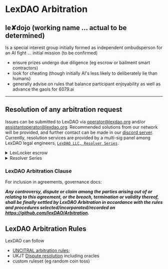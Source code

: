 # LexDAO Arbitration

## le✘dojo (working name ... actual to be determined)

Is a special interest group initially formed as independent ombudsperson for an AI fight ... initial mission (to be confirmed)
- ensure prizes undergo due diligence (eg escrow or bailment smart contractors)
- look for cheating (though initially AI's less likely to deliberately lie than humans)
- generally advise on rules that balance participant enjoyability as well as advance the gaols for 6079.ai

----

## Resolution of any arbitration request

Issues can be submitted to LexDAO via operator@lexdao.org and/or assistantoperator@lexdao.org. Recommended solutions from our network will be provided, and further contact can be made in our [discord server](https://discord.gg/tuf9bGAdhE). Currently, resolution services are provided by a multi-sig panel among LexDAO legal engineers, [`LexDAO LLC, Resolver Series`](https://snapshot.org/#/llc.lexdao.eth/proposal/0x323b0e89522d6640df37c71361145b22eb19251c4a005324295eca7af3ed5961).

<details><summary>LexLocker escrow</summary><br>
LEXLOCKER: `On-chain Escrow Protocol`

ethereum: [`0xf91e098a4da86aACf082F35F976E8eb18005b33c`](https://etherscan.io/address/0xf91e098a4da86aACf082F35F976E8eb18005b33c#code)

arbitrum: [`0x60692a57F8b25108FcC27f21a964D05a2D39d2b5`](https://arbiscan.io/address/0x60692a57f8b25108fcc27f21a964d05a2d39d2b5#code)

polygon: [`0x8745e9e94859b6f4dbb2f3124a6836566bc35c1b`](https://polygonscan.com/address/0x8745e9e94859b6f4dbb2f3124a6836566bc35c1b#code)

xDai: [`0x102fd5b56E89EAf0336BB7b11c0F981Aa73f4462`](https://blockscout.com/xdai/mainnet/address/0x102fd5b56E89EAf0336BB7b11c0F981Aa73f4462/contracts)

rinkeby: [`0xCbd380E055A76940fa46bD3Ec85524EF09dE647D`](https://rinkeby.etherscan.io/address/0xCbd380E055A76940fa46bD3Ec85524EF09dE647D#code)

</details>

<details><summary>Resolver Series</summary><br>

LEXDAO RESOLVER PANEL MULTISIG (3/5): `LexDAO LLC, Resolver Series`

ethereum: [`0x5B620676E28693fC14876b035b08CbB1B657dF38`](https://gnosis-safe.io/app/#/safes/0x5B620676E28693fC14876b035b08CbB1B657dF38/settings/owners)

arbitrum: [`0x2f3F50ACc51b240cFf2a452Af050Cc601d3Adccf`](https://arbitrum.gnosis-safe.io/app/#/safes/0x2f3F50ACc51b240cFf2a452Af050Cc601d3Adccf/settings/owners)

polygon: [`0xf8DBd458f841424e2fD5fBDf18A7dEA17eb2211D`](https://polygon.gnosis-safe.io/app/#/safes/0xf8DBd458f841424e2fD5fBDf18A7dEA17eb2211D/settings/owners)

xDai: [`0x153Fbf5da827903e030Dc317C4031755D74D508a`](https://xdai.gnosis-safe.io/app/#/safes/0x153Fbf5da827903e030Dc317C4031755D74D508a/settings/owners)

rinkeby: [`0x153Fbf5da827903e030Dc317C4031755D74D508a`](https://rinkeby.gnosis-safe.io/app/#/safes/0xDC58CEAcFBf482B7FaC70FF3aA6f6df46F039Fb9/settings/owners)

</details>

### LexDAO Arbitration Clause

For inclusion in agreements, governance docs:

***Any controversy, dispute or claim among the parties arising out of or relating to this agreement, or the breach, termination or validity thereof, shall be finally settled by LexDAO Arbitration in accordance with the rules and procedures selected/incorporated/recorded on https://github.com/lexDAO/Arbitration.***

## LexDAO Arbitration Rules

LexDAO can follow
- [UNCITRAL arbitration rules](https://uncitral.un.org/en/texts/arbitration/contractualtexts/arbitration);
- UKJT [Dispute resolution]() including oracles
- custom ruleset (eg random coin toss)
